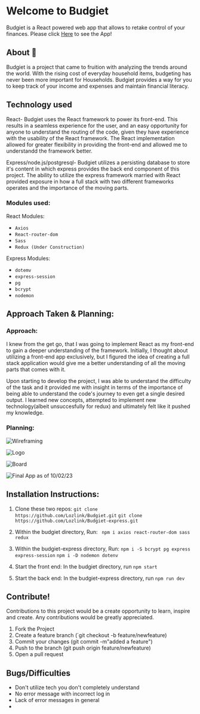 # Welcome to Budgiet

Budgiet is a React powered web app that allows to retake control of your finances. 
Please click [Here](https://budgiet.fly.dev/) to see the App!

## About :rocket:

Budgiet is a project that came to fruition with analyzing the trends around the world. With the rising cost of everyday household items, budgeting has never been more important for Households. Budgiet provides a way for you to keep track of your income and expenses and maintain financial literacy.

## Technology used

React- Budgiet uses the React framework to power its front-end. This results in a seamless experience for the user, and an easy opportunity for anyone to understand the routing of the code, given they have experience with the usability of the React framework. The React implementation allowed for greater flexibility in providing the front-end and allowed me to understandd the framework better.

Express/node.js/postgresql- Budgiet utilizes a persisting database to store it's content in which express provides the back end component of this project. The ability to utilize the express framework married with React provided exposure in how a full stack with two different frameworks operates and the importance of the moving parts. 


### Modules used:
React Modules:
- `Axios`
- `React-router-dom`
- `Sass`
- `Redux (Under Construction)`

Express Modules:
- `dotemv`
- `express-session`
- `pg`
- `bcrypt`
- `nodemon`

## Approach Taken & Planning:

### Approach:
I knew from the get go, that I was going to implement React as my front-end to gain a deeper understanding of the framework. Initially, I thought about utilizing a front-end app exclusively, but I figured the idea of creating a full stack application would give me a better understanding of all the moving parts that comes with it.  

Upon starting to develop the project, I was able to understand the difficulty of the task and it provided me with insight in terms of the importance of being able to understand the code's journey to even get a single desired output. I learned new concepts, attempted to implement new technology(albeit unsuccesfully for redux) and ultimately felt like it pushed my knowledge. 

### Planning:
![Wireframing](https://i.imgur.com/90enYED.jpg)

![Logo](https://i.imgur.com/bHwvCnx.png)

![Board](https://i.imgur.com/LWX3VOo.png)

![Final App as of 10/02/23](https://i.imgur.com/30fxQgy.png)


## Installation Instructions:

1. Clone these two repos: 
`git clone https://github.com/Lozlink/Budgiet.git`
`git clone https://github.com/Lozlink/Budgiet-express.git`

2. Within the budgiet directory, Run: 
` npm i axios react-router-dom sass redux`

3. Within the budgiet-express directory, Run:
`npm i -S bcrypt pg express express-session`
`npm i -D nodemon dotenv`

4. Start the front end:
In the budgiet directory, run
`npm start`

5. Start the back end:
In the budgiet-express directory, run
`npm run dev`

## Contribute!
Contributions to this project would be a create opportunity to learn, inspire and create. Any contributions would be greatly appreciated.

1. Fork the Project
2. Create a feature branch (`git checkout -b feature/newfeature)
3. Commit your changes (git commit -m"added a feature")
4. Push to the branch (git push origin feature/newfeature)
5. Open a pull request

## Bugs/Difficulties 
- Don't utilize tech you don't completely understand
- No error message with incorrect log in 
- Lack of error messages in general 
- 
